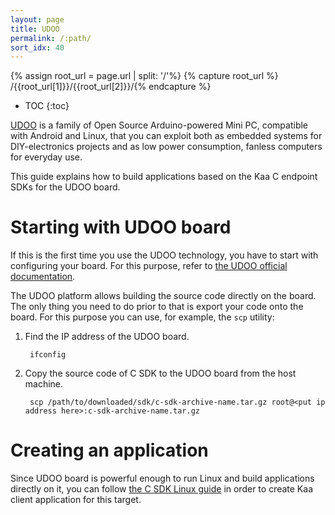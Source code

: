```yaml
---
layout: page
title: UDOO
permalink: /:path/
sort_idx: 40
---
```


{% assign root_url = page.url | split: '/'%}
{% capture root_url  %} /{{root_url[1]}}/{{root_url[2]}}/{% endcapture %}

* TOC
{:toc}

[UDOO](http://www.udoo.org/) is a family of Open Source Arduino-powered Mini PC, compatible with Android and Linux, that you can exploit both as embedded systems for DIY-electronics projects and as low power consumption, fanless computers for everyday use.

This guide explains how to build applications based on the Kaa C endpoint SDKs for the UDOO board.

# Starting with UDOO board

If this is the first time you use the UDOO technology, you have to start with configuring your board. For this purpose, refer to [the UDOO official documentation](http://www.udoo.org/docs/Introduction/Introduction.html).

The UDOO platform allows building the source code directly on the board. The only thing you need to do prior to that is export your code onto the board. For this purpose you can use, for example, the `scp` utility:

1. Find the IP address of the UDOO board.

        ifconfig

1. Copy the source code of C SDK to the UDOO board from the host machine.

        scp /path/to/downloaded/sdk/c-sdk-archive-name.tar.gz root@<put ip address here>:c-sdk-archive-name.tar.gz

# Creating an application

Since UDOO board is powerful enough to run Linux and build applications directly on it, you can follow [the C SDK Linux guide]({{root_url}}/Programming-guide/Using-Kaa-endpoint-SDKs/C/SDK-Linux/) in order to create Kaa client application for this target.
